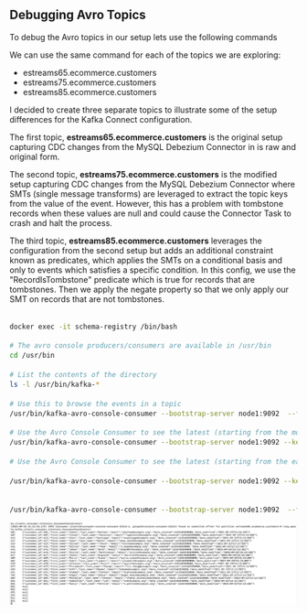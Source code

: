 
## Debugging Avro Topics

To debug the Avro topics in our setup lets use the following commands

We can use the same command for each of the topics we are exploring:

- estreams65.ecommerce.customers
- estreams75.ecommerce.customers
- estreams85.ecommerce.customers

I decided to create three separate topics to illustrate some of the setup differences for the Kafka Connect configuration.

The first topic, **estreams65.ecommerce.customers** is the original setup capturing CDC changes from the MySQL Debezium Connector in is raw and original form.

The second topic, **estreams75.ecommerce.customers** is the modified setup capturing CDC changes from the MySQL Debezium Connector where SMTs (single message transforms) are leveraged to extract the topic keys from the value of the event. However, this has a problem with tombstone records when these values are null and could cause the Connector Task to crash and halt the process.

The third topic, **estreams85.ecommerce.customers** leverages the configuration from the second setup but adds an additional constraint known as predicates, which applies the SMTs on a conditional basis and only to events which satisfies a specific condition. In this config, we use the "RecordIsTombstone" predicate which is true for records that are tombstones. Then we apply the negate property so that we only apply our SMT on records that are not tombstones.

```bash

docker exec -it schema-registry /bin/bash
  
# The avro console producers/consumers are available in /usr/bin
cd /usr/bin

# List the contents of the directory
ls -l /usr/bin/kafka-*

# Use this to browse the events in a topic
/usr/bin/kafka-avro-console-consumer --bootstrap-server node1:9092  --from-beginning --property print.key=true --property schema.registry=http://schema-registry:8081 --topic estreams85.ecommerce.customers

# Use the Avro Console Consumer to see the latest (starting from the most recent/newest offset) data in the  topics
/usr/bin/kafka-avro-console-consumer --bootstrap-server node1:9092 --key-deserializer org.apache.kafka.common.serialization.IntegerDeserializer --property print.key=true --property schema.registry=http://schema-registry:8081 --topic estreams85.ecommerce.customers

# Use the Avro Console Consumer to see the latest (starting from the earliest/oldest offset) data in the  topics

/usr/bin/kafka-avro-console-consumer --bootstrap-server node1:9092 --key-deserializer org.apache.kafka.common.serialization.IntegerDeserializer --property print.key=true  --from-beginning --property schema.registry=http://schema-registry:8081 --topic estreams85.ecommerce.customers


/usr/bin/kafka-avro-console-consumer --bootstrap-server node1:9092  --from-beginning --property schema.registry=http://schema-registry:8081 --topic estreams85.ecommerce.customers

```

![Console Consumer](kafka-console-consumer.png "Kafka Console Consumer")
